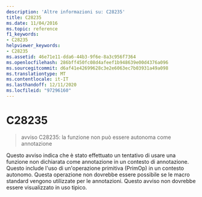```yaml
---
description: 'Altre informazioni su: C28235'
title: C28235
ms.date: 11/04/2016
ms.topic: reference
f1_keywords:
- C28235
helpviewer_keywords:
- C28235
ms.assetid: 46e71e11-dda6-44b3-9f6e-8a3c956f7364
ms.openlocfilehash: 286bff450fc08d4afeef1b948639e00d4376a096
ms.sourcegitcommit: d6af41e42699628c3e2e6063ec7b03931a49a098
ms.translationtype: MT
ms.contentlocale: it-IT
ms.lasthandoff: 12/11/2020
ms.locfileid: "97296160"
---
```

# <a name="c28235"></a>C28235

> avviso C28235: la funzione non può essere autonoma come annotazione

Questo avviso indica che è stato effettuato un tentativo di usare una funzione non dichiarata come annotazione in un contesto di annotazione. Questo include l'uso di un'operazione primitiva (PrimOp) in un contesto autonomo. Questa operazione non dovrebbe essere possibile se le macro standard vengono utilizzate per le annotazioni. Questo avviso non dovrebbe essere visualizzato in uso tipico.

